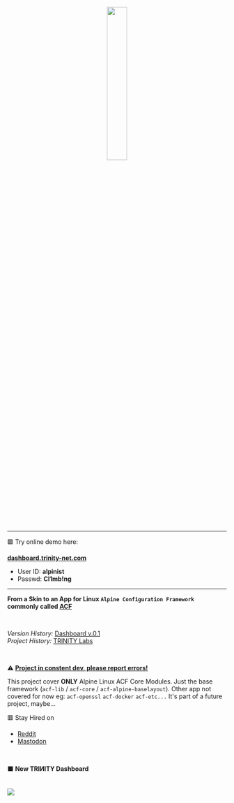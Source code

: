 <br>
<div align="center">
 <img src="https://github.com/trinity-labs/official/assets/45216746/f561e963-6b22-4620-8f08-a6392be93b8d" width="30%">
</div>
<br>
<hr/>

🟪 Try online demo here:

**[dashboard.trinity-net.com](https://dashboard.trinity-net.com/)**
- User ID: **alpinist**
- Passwd: **Cl1mb!ng**

<hr/>

**From a Skin to an App for Linux `Alpine Configuration Framework` commonly called [ACF](https://wiki.alpinelinux.org/wiki/Alpine_Configuration_Framework_Design)**

<br>

*Version History:* [Dashboard v.0.1](https://github.com/trinity-labs/dashboard-skin)
<br>
*Project History:* [TRINITY Labs](https://github.com/trinity-labs)

<br>

⚠️ <ins> **Project in constent dev, please report errors!** </ins>

This project cover **ONLY** Alpine Linux ACF Core Modules. Just the base framework (`acf-lib` / `acf-core` / `acf-alpine-baselayout`). Other app not covered for now eg: `acf-openssl` `acf-docker` `acf-etc...` It's part of a future project, maybe...
<br>

🟥 Stay Hired on 

- [Reddit](https://www.reddit.com/r/PocketMainframe/)
- [Mastodon](https://defcon.social/@trinity)

<br>

⬛ **New TRIИITY Dashboard**

<br>
<img src="https://github.com/user-attachments/assets/c32ebc55-6824-4ef2-9919-3b033b1c440e">
